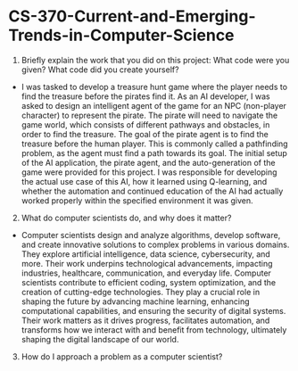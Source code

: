 # CS-370-Current-and-Emerging-Trends-in-Computer-Science

1. Briefly explain the work that you did on this project: What code were you given? What code did you create yourself?
- I was tasked to develop a treasure hunt game where the player needs to find the treasure before the pirates find it. As an AI developer, I was asked to design an intelligent agent of the game for an NPC (non-player character) to represent the pirate. The pirate will need to navigate the game world, which consists of different pathways and obstacles, in order to find the treasure. The goal of the pirate agent is to find the treasure before the human player. This is commonly called a pathfinding problem, as the agent must find a path towards its goal. The initial setup of the AI application, the pirate agent, and the auto-generation of the game were provided for this project. I was responsible for developing the actual use case of this AI, how it learned using Q-learning, and whether the automation and continued education of the AI had actually worked properly within the specified environment it was given.
2. What do computer scientists do, and why does it matter?
- Computer scientists design and analyze algorithms, develop software, and create innovative solutions to complex problems in various domains. They explore artificial intelligence, data science, cybersecurity, and more. Their work underpins technological advancements, impacting industries, healthcare, communication, and everyday life. Computer scientists contribute to efficient coding, system optimization, and the creation of cutting-edge technologies. They play a crucial role in shaping the future by advancing machine learning, enhancing computational capabilities, and ensuring the security of digital systems. Their work matters as it drives progress, facilitates automation, and transforms how we interact with and benefit from technology, ultimately shaping the digital landscape of our world.
3. How do I approach a problem as a computer scientist?
